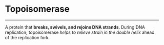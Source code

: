 # Topoisomerase
---
A protein that **breaks, swivels, and rejoins DNA strands**. During DNA replication, topoisomerase *helps to relieve strain in the double helix* ahead of the replication fork.